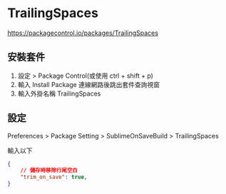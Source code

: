 # TrailingSpaces

https://packagecontrol.io/packages/TrailingSpaces

## 安裝套件
1. 設定 > Package Control(或使用 ctrl + shift + p)
2. 輸入 Install Package 連線網路後跳出套件查詢視窗
3. 輸入外掛名稱 TrailingSpaces

## 設定
Preferences > Package Setting > SublimeOnSaveBuild > TrailingSpaces


輸入以下
```json
{
    // 儲存時移除行尾空白
    "trim_on_save": true,
}
```

